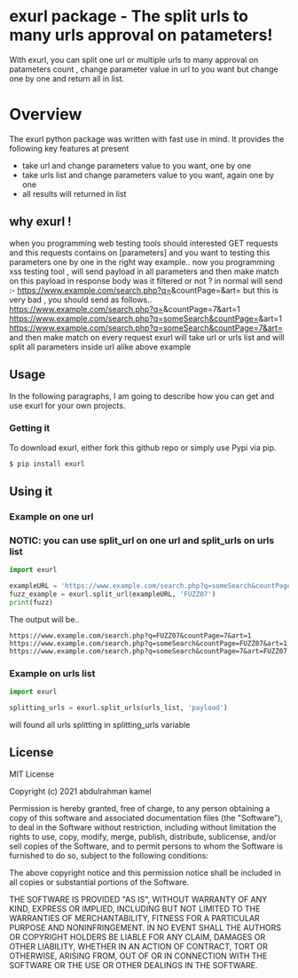 # exurl package - The split urls to many urls approval on patameters!

With exurl, you can split one url or multiple urls to many approval on patameters count , change parameter value in url to you want but change one by one and return all in list.

# Overview
The exurl python package was written with fast use in mind. It provides the following key features at present
- take url and change parameters value to you want, one by one
- take urls list and change parameters value to you want, again one by one
- all results will returned in list 


## why exurl !
when you programming web testing tools should interested GET requests and this requests contains on [parameters] and you want to testing this parameters one by one in the right way
example..
now you programming xss testing tool , will send payload in all parameters and then make match on this payload in response body was it filtered or not ?
in normal will send :- 
https://www.example.com/search.php?q=<payload>&countPage=<payload>&art=<payload>
but this is very bad , you should send as follows..
https://www.example.com/search.php?q=<payload>&countPage=7&art=1
https://www.example.com/search.php?q=someSearch&countPage=<payload>&art=1
https://www.example.com/search.php?q=someSearch&countPage=7&art=<payload>
and then make match on every request
exurl will take url or urls list and will split all parameters inside url alike above example

## Usage

In the following paragraphs, I am going to describe how you can get and use exurl for your own projects.

###  Getting it

To download exurl, either fork this github repo or simply use Pypi via pip.
```sh
$ pip install exurl
```

## Using it

### Example on one url
### NOTIC: you can use split_url on one url and split_urls on urls list

```py
import exurl

exampleURL = 'https://www.example.com/search.php?q=someSearch&countPage=7&art=1'
fuzz_example = exurl.split_url(exampleURL, 'FUZZ07')
print(fuzz) 
```

The output will be..
```
https://www.example.com/search.php?q=FUZZ07&countPage=7&art=1
https://www.example.com/search.php?q=someSearch&countPage=FUZZ07&art=1
https://www.example.com/search.php?q=someSearch&countPage=7&art=FUZZ07
```
### Example on urls list
```python
import exurl

splitting_urls = exurl.split_urls(urls_list, 'payload')
```
will found all urls splitting in splitting_urls variable






License
----

MIT License

Copyright (c) 2021 abdulrahman kamel

Permission is hereby granted, free of charge, to any person obtaining a copy
of this software and associated documentation files (the "Software"), to deal
in the Software without restriction, including without limitation the rights
to use, copy, modify, merge, publish, distribute, sublicense, and/or sell
copies of the Software, and to permit persons to whom the Software is
furnished to do so, subject to the following conditions:

The above copyright notice and this permission notice shall be included in all
copies or substantial portions of the Software.

THE SOFTWARE IS PROVIDED "AS IS", WITHOUT WARRANTY OF ANY KIND, EXPRESS OR
IMPLIED, INCLUDING BUT NOT LIMITED TO THE WARRANTIES OF MERCHANTABILITY,
FITNESS FOR A PARTICULAR PURPOSE AND NONINFRINGEMENT. IN NO EVENT SHALL THE
AUTHORS OR COPYRIGHT HOLDERS BE LIABLE FOR ANY CLAIM, DAMAGES OR OTHER
LIABILITY, WHETHER IN AN ACTION OF CONTRACT, TORT OR OTHERWISE, ARISING FROM,
OUT OF OR IN CONNECTION WITH THE SOFTWARE OR THE USE OR OTHER DEALINGS IN THE
SOFTWARE.